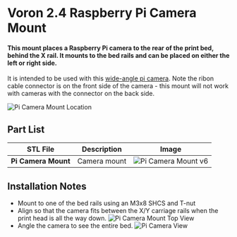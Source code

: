 # Voron 2.4 Raspberry Pi Camera Mount

#### This mount places a Raspberry Pi camera to the rear of the print bed, behind the X rail.  It mounts to the bed rails and can be placed on either the left or right side.

It is intended to be used with this [wide-angle pi camera](https://www.amazon.ca/Keyestudio-Camera-Fish-Eye-Wide-Angle-Raspberry/dp/B076MPL9P1).  Note the ribon cable connector is on the front side of the camera - this mount will not work with cameras with the connector on the back side.

![Pi Camera Mount Location](https://user-images.githubusercontent.com/2540542/160621331-6861ce0f-6667-4c42-8b7c-c09d93536cdc.jpg)


## Part List
| STL File | Description | Image |
| --- | --- | --- |
| **Pi Camera Mount** | Camera mount | ![Pi Camera Mount v6](https://user-images.githubusercontent.com/2540542/160621193-96c7d76b-e15a-4337-8ec6-b8bf21e02f96.png) |

## Installation Notes
* Mount to one of the bed rails using an M3x8 SHCS and T-nut
* Align so that the camera fits between the X/Y carriage rails when the print head is all the way down. ![Pi Camera Mount Top View](https://user-images.githubusercontent.com/2540542/160623584-1ba79581-f0da-443d-9610-7a405a13a8dc.jpg)
* Angle the camera to see the entire bed. ![Pi Camera View](https://user-images.githubusercontent.com/2540542/160621267-9bb1b83e-a2b7-4249-b0fe-118e597bf60e.jpg)
